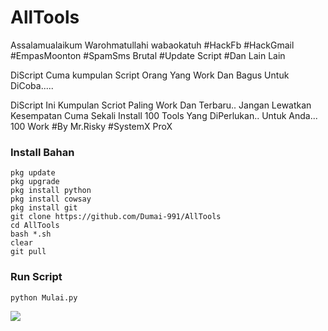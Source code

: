 # AllTools
Assalamualaikum Warohmatullahi wabaokatuh
#HackFb
#HackGmail
#EmpasMoonton
#SpamSms Brutal
#Update Script
#Dan Lain Lain



DiScript Cuma kumpulan Script Orang Yang Work Dan Bagus Untuk DiCoba.....

DiScript Ini Kumpulan Scriot Paling Work Dan Terbaru.. Jangan Lewatkan Kesempatan Cuma Sekali Install 100 Tools Yang DiPerlukan.. Untuk Anda... 100 Work
#By Mr.Risky
#SystemX ProX

### Install Bahan
```
pkg update
pkg upgrade
pkg install python
pkg install cowsay
pkg install git
git clone https://github.com/Dumai-991/AllTools
cd AllTools
bash *.sh
clear
git pull
```
### Run Script
```
python Mulai.py
```








<img src="https://github.com/Dumai-991/AllTools/blob/main/Get/Screenshot_2021-03-26-10-21-17-00.jpg" />
